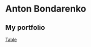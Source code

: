 

# Anton Bondarenko


## My portfolio

[Table](https://bondarenkoant.github.io/Table/ "первая домашка")
